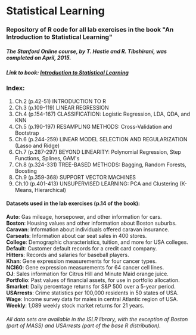 # Statistical Learning
### Repository of R code for all lab exercises in the book "An Introduction to Statistical Learning"  


##### The Stanford Online course, by T. Hastie and R. Tibshirani, was completed on April, 2015.

##### Link to book: [Introduction to Statistical Learning](http://www-bcf.usc.edu/~gareth/ISL/ISLR%20First%20Printing.pdf)

### Index:

1. Ch.2 (p.42-51) INTRODUCTION TO R
2. Ch.3 (p.109-119) LINEAR REGRESSION
3. Ch.4 (p.154-167) CLASSIFICATION: Logistic Regression, LDA, QDA, and KNN
4. Ch.5 (p.190-197) RESAMPLING METHODS: Cross-Validation and Bootstrap
5. Ch.6 (p.244-259) LINEAR MODEL SELECTION AND REGULARIZATION (Lasso and Ridge)
6. Ch.7 (p.287-297) BEYOND LINEARITY: Polynomial Regression, Step Functions, Splines, GAM's
7. Ch.8 (p.324-331) TREE-BASED METHODS: Bagging, Random Forests, Boosting
8. Ch.9 (p.359-368) SUPPORT VECTOR MACHINES
9. Ch.10 (p.401-413) UNSUPERVISED LEARNING: PCA and Clustering (K-Means, Hierarchical)


#### Datasets used in the lab exercises (p.14 of the book):


**Auto**: Gas mileage, horsepower, and other information for cars.  
**Boston**: Housing values and other information about Boston suburbs.  
**Caravan**: Information about individuals offered caravan insurance.  
**Carseats**: Information about car seat sales in 400 stores.  
**College**: Demographic characteristics, tuition, and more for USA colleges.  
**Default**: Customer default records for a credit card company.  
**Hitters**: Records and salaries for baseball players.  
**Khan**: Gene expression measurements for four cancer types.  
**NCI60**: Gene expression measurements for 64 cancer cell lines.  
**OJ**: Sales information for Citrus Hill and Minute Maid orange juice.  
**Portfolio**: Past values of financial assets, for use in portfolio allocation.  
**Smarket**: Daily percentage returns for S&P 500 over a 5-year period.  
**USArrests**: Crime statistics per 100,000 residents in 50 states of USA.  
**Wage**: Income survey data for males in central Atlantic region of USA.  
**Weekly**: 1,089 weekly stock market returns for 21 years.  

###### *All data sets are available in the ISLR library, with the exception of Boston (part of MASS) and USArrests (part of the base R distribution).*
